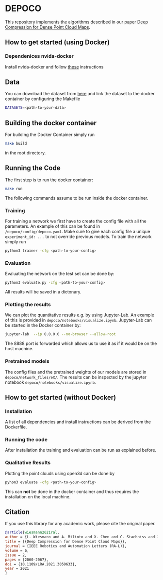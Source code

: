 # DEPOCO

This repository implements the algorithms described in our paper [Deep Compression for Dense Point Cloud Maps](https://www.ipb.uni-bonn.de/wp-content/papercite-data/pdf/wiesmann2021ral.pdf).

## How to get started (using Docker)

### Dependenices nvida-docker

Install nvida-docker and follow [these](https://stackoverflow.com/a/61737404)
instructions

## Data
You can download the dataset from [here](https://www.ipb.uni-bonn.de/html/projects/depoco/submaps.zip) and link the dataset to the docker container by configuring the Makefile

```sh
DATASETS=<path-to-your-data>
```

## Building the docker container

For building the Docker Container simply run 

```sh
make build
```

in the root directory.

## Running the Code

The first step is to run the docker container:

```sh
make run
```

The following commands assume to be run inside the docker container.

### Training

For training a network we first have to create the config file with all the parameters.
An example of this can be found in `/depoco/config/depoco.yaml`. 
Make sure to give each config file a unique `experiment_id: ...` to not override previous models.
To train the network simply run

```sh
python3 trainer -cfg <path-to-your-config>
```

### Evaluation

Evaluating the network on the test set can be done by:

```sh
python3 evaluate.py -cfg <path-to-your-config>
```

All results will be saved in a dictonary.

### Plotting the results

We can plot the quantitative results e.g. by using Jupyter-Lab.
An example of this is provided in `depoco/notebooks/visualize.ipynb`.
Jupyter-Lab can be started in the Docker container by:

```sh
jupyter-lab  --ip 0.0.0.0 --no-browser --allow-root
```

The 8888 port is forwarded which allows us to use it as if it would be on the host machine.

### Pretrained models

The config files and the pretrained weights of our models are stored in `depoco/network_files/eX/`. The results can be inspected by the jupyter notebook `depoco/notebooks/visualize.ipynb`.

## How to get started (without Docker)

### Installation

A list of all dependencies and install instructions can be derived from the Dockerfile.

### Running the code

After installation the training and evaluation can be run as explained before.

### Qualitative Results

Plotting the point clouds using open3d can be done by

```sh
pyhon3 evaluate -cfg <path-to-your-config>
```

This can **not** be done in the docker container and thus requires the installation on the local machine.


## Citation

If you use this library for any academic work, please cite the original paper.

```bibtex
@article{wiesmann2021ral,
author = {L. Wiesmann and A. Milioto and X. Chen and C. Stachniss and J. Behley},
title = {{Deep Compression for Dense Point Cloud Maps}},
journal = {IEEE Robotics and Automation Letters (RA-L)},
volume = 6,
issue = 2,
pages = {2060-2067},
doi = {10.1109/LRA.2021.3059633},
year = 2021
}
```
